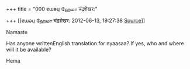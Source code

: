 +++
title = "000 ɐɯǝɥ ஹேமா चंद्रशेखर:"

+++
[[ɐɯǝɥ ஹேமா चंद्रशेखर:	2012-06-13, 19:27:38 [Source](https://groups.google.com/g/samskrita/c/NR4RdbgO6ww)]]



Namaste

  

Has anyone writtenEnglish translation for nyaasaa? If yes, who and where will it be available?

  

Hema

